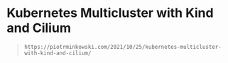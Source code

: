 # Kubernetes Multicluster with Kind and Cilium

> ```https://piotrminkowski.com/2021/10/25/kubernetes-multicluster-with-kind-and-cilium/```

